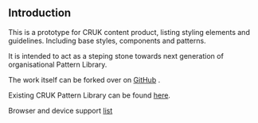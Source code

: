 
## Introduction

This is a prototype for CRUK content product, listing styling elements and guidelines. Including base styles, components and patterns.

It is intended to act as a steping stone towards next generation of organisational Pattern Library.

The work itself can be forked over on [GitHub](https://github.com/CRUKorg/cruk-pattern-library-api)
.

Existing CRUK Pattern Library can be found [here](https://crukorg.github.io/cruk-pattern-library/).

Browser and device support [list](https://wiki.cancerresearchuk.org/confluence/display/BCT/Browser+and+devices+support)

